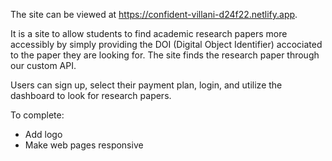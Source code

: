 The site can be viewed at https://confident-villani-d24f22.netlify.app.

It is a site to allow students to find academic research papers more accessibly by simply providing the DOI (Digital Object Identifier) accociated to the paper they are looking for. The site finds the research paper through our custom API. 

Users can sign up, select their payment plan, login, and utilize the dashboard to look for research papers.

To complete:
  - Add logo
  - Make web pages responsive
